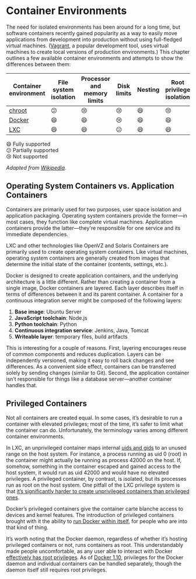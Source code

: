 # Container Environments

The need for isolated environments has been around for a long time, but software containers recently gained popularity as a way to easily move applications from development into production without using full-fledged virtual machines. ([Vagrant][vagrant], a popular development tool, uses virtual machines to create local versions of production environments.) This chapter outlines a few available container environments and attempts to show the differences between them:

| Container environment      | File system isolation      | Processor and memory limits | Disk limits                  | Nesting                     | Root privilege isolation    |
|----------------------------|----------------------------|-----------------------------|------------------------------|-----------------------------|-----------------------------|
| [chroot][chroot]           | :confused:                 | :cry:                       | :cry:                        | :smile:                     | :cry:                       |
| [Docker][docker]           | :smile:                    | :smile:                     | :cry:                        | :smile:                     | :smile:                     |
| [LXC][lxc]                 | :smile:                    | :smile:                     | :confused:                   | :smile:                     | :smile:                     |

:smile:    Fully supported  
:confused: Partially supported  
:cry:      Not supported

*Adapted from [Wikipedia][environment-comparison].*

## Operating System Containers vs. Application Containers

Containers are primarily used for two purposes, user space isolation and application packaging. Operating system containers provide the former—in most cases, they function like complete virtual machines. Application containers provide the latter—they're responsible for one service and its immediate dependencies.

LXC and other technologies like OpenVZ and Solaris Containers are primarily used to create operating system containers. Like virtual machines, operating system containers are generally created from images that determine the initial state of the container (contents, settings, etc.).

Docker is designed to create application containers, and the underlying architecture is a little different. Rather than creating a container from a single image, Docker containers are layered. Each layer describes itself in terms of differences between it and its parent container. A container for a continuous integration server might be composed of the following layers:

1.  **Base image**: Ubuntu Server
2.  **JavaScript toolchain**: Node.js
3.  **Python toolchain**: Python
4.  **Continuous integration service**: Jenkins, Java, Tomcat
5.  **Writeable layer**: temporary files, build artifacts

This is interesting for a couple of reasons. First, layering encourages reuse of common components and reduces duplication. Layers can be independently versioned, making it easy to roll back changes and see differences. As a convenient side effect, containers can be transferred solely by sending changes (similar to Git). Second, the application container isn’t responsible for things like a database server—another container handles that.

## Privileged Containers

Not all containers are created equal. In some cases, it’s desirable to run a container with elevated privileges; most of the time, it’s safer to limit what the container can do. Unfortunately, the terminology varies among different container environments.

In LXC, an unprivileged container maps internal [uids and gids][uid] to an unused range on the host system. For instance, a process running as uid 0 (root) in the container might actually be running as process 42000 on the host. If, somehow, something in the container escaped and gained access to the host system, it would run as uid 42000 and would have no elevated privileges. A privileged container, by contrast, is isolated, but its processes run as root on the host system. One pitfall of the LXC privilege system is that [it’s significantly harder to create unprivileged containers than privileged ones][lxc-getting-started].

Docker’s privileged containers give the container carte blanche access to devices and kernel features. The introduction of privileged containers brought with it the ability to [run Docker within itself][docker-in-docker], for people who are into that kind of thing.

It’s worth noting that the Docker daemon, regardless of whether it’s hosting privileged containers or not, runs containers as root. This understandably made people uncomfortable, as any user able to interact with Docker [effectively has root privileges][docker-root]. As of [Docker 1.10][docker-1.10], privileges for the Docker daemon and individual containers can be handled separately, though the daemon itself still requires root privileges.

[chroot]: chroot/Introduction.md
[docker]: Docker/Introduction.md
[docker-1.10]: https://blog.docker.com/2016/02/docker-1-10/
[docker-in-docker]: https://blog.docker.com/2013/09/docker-can-now-run-within-docker/
[docker-root]: http://reventlov.com/advisories/using-the-docker-command-to-root-the-host
[environment-comparison]: https://en.wikipedia.org/wiki/Operating-system-level_virtualization#Implementations
[lxc]: LXC/Introduction.md
[lxc-getting-started]: https://linuxcontainers.org/lxc/getting-started/
[uid]: https://en.wikipedia.org/wiki/User_identifier
[vagrant]: https://www.vagrantup.com/
